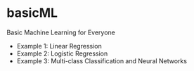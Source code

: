 # basicML
Basic Machine Learning for Everyone
- Example 1: Linear Regression
- Example 2: Logistic Regression
- Example 3: Multi-class Classification and Neural Networks